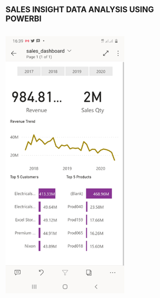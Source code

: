 ## SALES INSIGHT DATA ANALYSIS USING POWERBI

<br />

<img align="center" height="700px" alt="Mobile Screen Sales Insight" src="./mobilescreen.jpg" />
